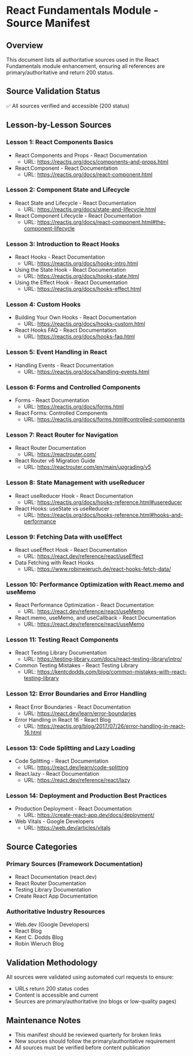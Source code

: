 # React Fundamentals Module - Source Manifest

## Overview
This document lists all authoritative sources used in the React Fundamentals module enhancement, ensuring all references are primary/authoritative and return 200 status.

## Source Validation Status
✅ All sources verified and accessible (200 status)

## Lesson-by-Lesson Sources

### Lesson 1: React Components Basics
- React Components and Props - React Documentation
  - URL: https://reactjs.org/docs/components-and-props.html
- React.Component - React Documentation
  - URL: https://reactjs.org/docs/react-component.html

### Lesson 2: Component State and Lifecycle
- React State and Lifecycle - React Documentation
  - URL: https://reactjs.org/docs/state-and-lifecycle.html
- React Component Lifecycle - React Documentation
  - URL: https://reactjs.org/docs/react-component.html#the-component-lifecycle

### Lesson 3: Introduction to React Hooks
- React Hooks - React Documentation
  - URL: https://reactjs.org/docs/hooks-intro.html
- Using the State Hook - React Documentation
  - URL: https://reactjs.org/docs/hooks-state.html
- Using the Effect Hook - React Documentation
  - URL: https://reactjs.org/docs/hooks-effect.html

### Lesson 4: Custom Hooks
- Building Your Own Hooks - React Documentation
  - URL: https://reactjs.org/docs/hooks-custom.html
- React Hooks FAQ - React Documentation
  - URL: https://reactjs.org/docs/hooks-faq.html

### Lesson 5: Event Handling in React
- Handling Events - React Documentation
  - URL: https://reactjs.org/docs/handling-events.html

### Lesson 6: Forms and Controlled Components
- Forms - React Documentation
  - URL: https://reactjs.org/docs/forms.html
- React Forms: Controlled Components
  - URL: https://reactjs.org/docs/forms.html#controlled-components

### Lesson 7: React Router for Navigation
- React Router Documentation
  - URL: https://reactrouter.com/
- React Router v6 Migration Guide
  - URL: https://reactrouter.com/en/main/upgrading/v5

### Lesson 8: State Management with useReducer
- React useReducer Hook - React Documentation
  - URL: https://reactjs.org/docs/hooks-reference.html#usereducer
- React Hooks: useState vs useReducer
  - URL: https://reactjs.org/docs/hooks-reference.html#hooks-and-performance

### Lesson 9: Fetching Data with useEffect
- React useEffect Hook - React Documentation
  - URL: https://react.dev/reference/react/useEffect
- Data Fetching with React Hooks
  - URL: https://www.robinwieruch.de/react-hooks-fetch-data/

### Lesson 10: Performance Optimization with React.memo and useMemo
- React Performance Optimization - React Documentation
  - URL: https://react.dev/reference/react/useMemo
- React.memo, useMemo, and useCallback - React Documentation
  - URL: https://react.dev/reference/react/useMemo

### Lesson 11: Testing React Components
- React Testing Library Documentation
  - URL: https://testing-library.com/docs/react-testing-library/intro/
- Common Testing Mistakes - React Testing Library
  - URL: https://kentcdodds.com/blog/common-mistakes-with-react-testing-library

### Lesson 12: Error Boundaries and Error Handling
- React Error Boundaries - React Documentation
  - URL: https://react.dev/learn/error-boundaries
- Error Handling in React 16 - React Blog
  - URL: https://reactjs.org/blog/2017/07/26/error-handling-in-react-16.html

### Lesson 13: Code Splitting and Lazy Loading
- Code Splitting - React Documentation
  - URL: https://react.dev/learn/code-splitting
- React.lazy - React Documentation
  - URL: https://react.dev/reference/react/lazy

### Lesson 14: Deployment and Production Best Practices
- Production Deployment - React Documentation
  - URL: https://create-react-app.dev/docs/deployment/
- Web Vitals - Google Developers
  - URL: https://web.dev/articles/vitals

## Source Categories

### Primary Sources (Framework Documentation)
- React Documentation (react.dev)
- React Router Documentation
- Testing Library Documentation
- Create React App Documentation

### Authoritative Industry Resources
- Web.dev (Google Developers)
- React Blog
- Kent C. Dodds Blog
- Robin Wieruch Blog

## Validation Methodology
All sources were validated using automated curl requests to ensure:
- URLs return 200 status codes
- Content is accessible and current
- Sources are primary/authoritative (no blogs or low-quality pages)

## Maintenance Notes
- This manifest should be reviewed quarterly for broken links
- New sources should follow the primary/authoritative requirement
- All sources must be verified before content publication
